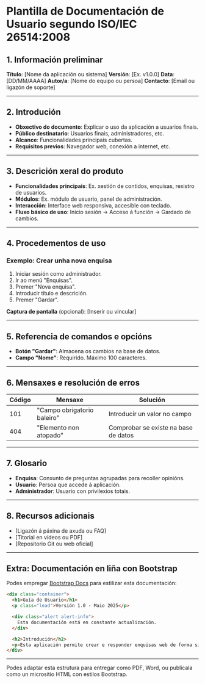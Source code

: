 # Plantilla de Documentación de Usuario segundo ISO/IEC 26514:2008

## 1. Información preliminar

**Título**: \[Nome da aplicación ou sistema]
**Versión**: \[Ex. v1.0.0]
**Data**: \[DD/MM/AAAA]
**Autor/a**: \[Nome do equipo ou persoa]
**Contacto**: \[Email ou ligazón de soporte]

---

## 2. Introdución

* **Obxectivo do documento**: Explicar o uso da aplicación a usuarios finais.
* **Público destinatario**: Usuarios finais, administradores, etc.
* **Alcance**: Funcionalidades principais cubertas.
* **Requisitos previos**: Navegador web, conexión a internet, etc.

---

## 3. Descrición xeral do produto

* **Funcionalidades principais**: Ex. xestión de contidos, enquisas, rexistro de usuarios.
* **Módulos**: Ex. módulo de usuario, panel de administración.
* **Interacción**: Interface web responsiva, accesible con teclado.
* **Fluxo básico de uso**: Inicio sesión → Acceso á función → Gardado de cambios.

---

## 4. Procedementos de uso

### Exemplo: Crear unha nova enquisa

1. Iniciar sesión como administrador.
2. Ir ao menú "Enquisas".
3. Premer "Nova enquisa".
4. Introducir título e descrición.
5. Premer "Gardar".

**Captura de pantalla** (opcional): \[Inserir ou vincular]

---

## 5. Referencia de comandos e opcións

* **Botón "Gardar"**: Almacena os cambios na base de datos.
* **Campo "Nome"**: Requirido. Máximo 100 caracteres.

---

## 6. Mensaxes e resolución de erros

| Código | Mensaxe                     | Solución                             |
| ------ | --------------------------- | ------------------------------------ |
| 101    | "Campo obrigatorio baleiro" | Introducir un valor no campo         |
| 404    | "Elemento non atopado"      | Comprobar se existe na base de datos |

---

## 7. Glosario

* **Enquisa**: Conxunto de preguntas agrupadas para recoller opinións.
* **Usuario**: Persoa que accede á aplicación.
* **Administrador**: Usuario con privilexios totais.

---

## 8. Recursos adicionais

* \[Ligazón á páxina de axuda ou FAQ]
* \[Titorial en vídeos ou PDF]
* \[Repositorio Git ou web oficial]

---

## Extra: Documentación en liña con Bootstrap

Podes empregar [Bootstrap Docs](https://getbootstrap.com/docs) para estilizar esta documentación:

```html
<div class="container">
  <h1>Guía de Usuario</h1>
  <p class="lead">Versión 1.0 - Maio 2025</p>

  <div class="alert alert-info">
    Esta documentación está en constante actualización.
  </div>

  <h2>Introdución</h2>
  <p>Esta aplicación permite crear e responder enquisas web de forma sinxela...</p>
</div>
```

---

Podes adaptar esta estrutura para entregar como PDF, Word, ou publicala como un micrositio HTML con estilos Bootstrap.

